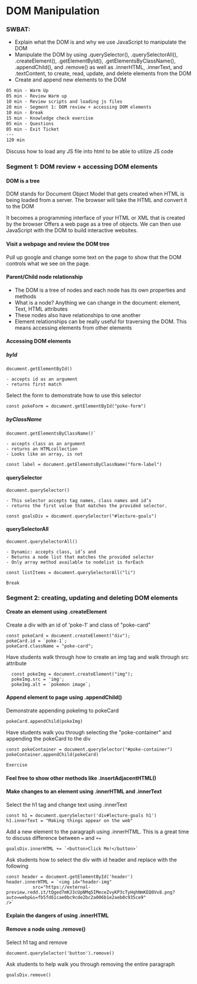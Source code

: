 # DOM Manipulation

### SWBAT:

- Explain what the DOM is and why we use JavaScript to manipulate the DOM
- Manipulate the DOM by using .querySelector(), .querySelectorAll(), .createElement(), .getElementById(), .getElementsByClassName(), .appendChild(), and .remove() as well as .innerHTML, .innerText, and .textContent, to create, read, update, and delete elements from the DOM
- Create and append new elements to the DOM

```txt
05 min - Warm Up
05 min - Review Warm up
10 min - Review scripts and loading js files
20 min - Segment 1: DOM review + accessing DOM elements
10 min - Break
15 min - Knowledge check exercise
05 min - Questions
05 min - Exit Ticket
---
120 min
```

Discuss how to load any JS file into html to be able to utilize JS code

### Segment 1: DOM review + accessing DOM elements

#### DOM is a tree

DOM stands for Document Object Model that gets created when HTML is being loaded from a server. The browser will take the HTML and convert it to the DOM

It becomes a programming interface of your HTML or XML that is created by the browser
Offers a web page as a tree of objects. We can then use JavaScript with the DOM to build interactive websites. 

#### Visit a webpage and review the DOM tree 

Pull up google and change some text on the page to show that the DOM controls what we see on the page.

#### Parent/Child node relationship
- The DOM is a tree of nodes and each node has its own properties and methods
- What is a node? Anything we can change in the document: element, Text, HTML attributes
- These nodes also have relationships to one another
- Element relationships can be really useful for traversing the DOM. This means accessing elements from other elements

#### Accessing DOM elements

##### byId
```
document.getElementById()
```
    - accepts id as an argument
    - returns first match

Select the form to demonstrate how to use this selector

```
const pokeForm = document.getElementById("poke-form")
```

##### byClassName

```
document.getElementsByClassName()`
```
    - accepts class as an argument
    - returns an HTMLcollection
    - Looks like an array, is not

```
const label = document.getElementsByClassName("form-label")
```

#### querySelector

```
document.querySelector()
```
    - This selector accepts tag names, class names and id’s
    - returns the first value that matches the provided selector.

```
const goalsDiv = document.querySelector("#lecture-goals")
```

#### querySelectorAll

```
document.querySelectorAll()
```
    - Dynamic: accepts class, id’s and 
    - Returns a node list that matches the provided selector
    - Only array method available to nodelist is forEach

```
const listItems = document.querySelectorAll("li")
```

```
Break
```

### Segment 2: creating, updating and deleting DOM elements

#### Create an element using .createElement

Create a div with an id of 'poke-1' and class of "poke-card"

```
const pokeCard = document.createElement("div");
pokeCard.id = `poke-1`;
pokeCard.className = "poke-card";
```

Have students walk through how to create an img tag and walk through src attribute 

```
  const pokeImg = document.createElement("img");
  pokeImg.src = 'img';
  pokeImg.alt = `pokemon image`;
```

#### Append element to page using .appendChild()

Demonstrate appending pokeImg to pokeCard

```
pokeCard.appendChild(pokeImg)
```

Have students walk you through selecting the "poke-container" and appending the pokeCard to the div 

```
const pokeContainer = document.querySelector("#poke-container")
pokeContainer.appendChild(pokeCard)
```

```
Exercise
```

#### Feel free to show other methods like .insertAdjacentHTML()

#### Make changes to an element using .innerHTML and .innerText

Select the h1 tag and change text using .innerText

```
const h1 = document.querySelector('div#lecture-goals h1')
h1.innerText = "Making things appear on the web"
```

Add a new element to the paragraph using .innerHTML. This is a great time to discuss difference between `=` and `+=`

```
goalsDiv.innerHTML += `<button>Click Me!</button>`
```

Ask students how to select the div with id header and replace with the following 

```
const header = document.getElementById('header')
header.innerHTML = `<img id="header-img"
          src="https://external-preview.redd.it/tQged7mKJ3cUpNMq5IMeceZvyKP3cTyHqhNmKEQ0Vv8.png?auto=webp&s=fb5fd61cae0bc9cde2bc2a006b1e2aeb0c935ce9"
/>`
```

#### Explain the dangers of using .innerHTML

#### Remove a node using .remove()

Select h1 tag and remove

```
document.querySelector('button').remove()
```

Ask students to help walk you through removing the entire paragraph

```
goalsDiv.remove()
```